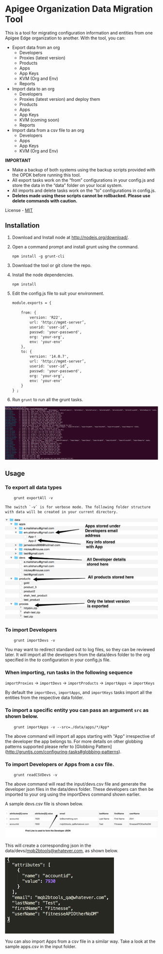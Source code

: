 # Apigee Organization Data Migration Tool

This is a tool for migrating configuration information and entities from one Apigee Edge organization to another. With the tool, you can:

- Export data from an org
  - Developers
  - Proxies (latest version)
  - Products
  - Apps
  - App Keys
  - KVM (Org and Env)
  - Reports
- Import data to an org
  - Developers
  - Proxies (latest version) and deploy them 
  - Products
  - Apps
  - App Keys
  - KVM (coming soon)
  - Reports
- Import data from a csv file to an org
  - Developers
  - Apps
  - App Keys
  - KVM (Org and Env)

**IMPORTANT**
- Make a backup of both systems using the backup scripts provided with the OPDK before running this tool.
- All export tasks work on the “from” configurations in your config.js and store the data in the “data” folder on your local system.
- All imports and delete tasks work on the “to” configurations in config.js. 
- **Deletes made using these scripts cannot be rollbacked. Please use delete commands with caution.**

License -  [MIT](https://github.com/apigeecs/apigee-migrate-tool/blob/master/LICENSE) 

## Installation

1.	Download and Install node at http://nodejs.org/download/.

2.	Open a command prompt and install grunt using the command.

	```
	npm install -g grunt-cli
	```

3.	Download the tool or git clone the repo.

4.	Install the node dependencies. 

	```
	npm install
	```

5.	Edit the config.js file to suit your environment.

	```
	module.exports = {

		from: {
			version: 'R22',
			url: 'http://mgmt-server’,
			userid: 'user-id’,
			passwd: 'your-password',
			org: 'your-org',
			env: 'your-env'
		},
		to: {
			version: '14.0.7',
			url: 'http://mgmt-server’,
			userid: 'user-id’,
			passwd: 'your-password',
			org: 'your-org',
			env: 'your-env'
		}
	} ;
	```

6.	Run `grunt` to run all the grunt tasks.

 ![](image/tasks.png)


## Usage

### To export all data types 
```
	grunt exportAll -v
```	
	The switch `-v` is for verbose mode. The following folder structure with data will be created in your current directory.

 ![](image/export.png)


### To import Developers

```
	grunt importDevs -v 
```

You may want to redirect standard out to log files, so they can be reviewed later. It will import all the developers from the data/devs folder to the org specified in the *to* configuration in your config.js file.

### When importing, run tasks in the following sequence

 `importProxies` -> `importDevs` -> `importProducts` -> `importApps` -> `importKeys`

By default the `importDevs`, `importApps`, and `importKeys` tasks import all the entities from the respective data folder. 

### To import a specific entity you can pass an argument `src` as shown below.

```
	grunt importApps -v --src=./data/apps/*/App*
```
	
The above command will import all apps starting with "App" irrespective of the developer the app belongs to. 
For more details on other globbing patterns supported please refer to [Globbing Pattern] (http://gruntjs.com/configuring-tasks#globbing-patterns).

### To import Developers or Apps from a csv file.

```
	grunt readCSVDevs -v 
```

The above command will read the input/devs.csv file and generate the developer json files in the data/devs folder. These developers can then be imported to your org using the importDevs command shown earlier. 

A sample devs.csv file is shown below.

![](image/devs_csv.png)

This will create a corresponding json in the data/devs/mqb2btools@whatever.com, as shown below.

![](image/dev_json.png)

You can also import Apps from a csv file in a similar way. Take a look at the sample apps.csv in the input folder.

